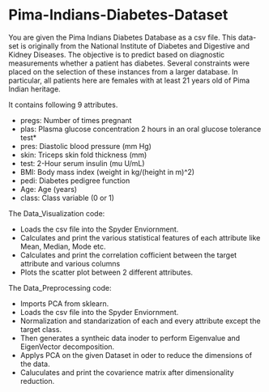 # Pima-Indians-Diabetes-Dataset

You are given the Pima Indians Diabetes Database as a csv file. This data-set is originally
from the National Institute of Diabetes and Digestive and Kidney Diseases. The objective is to
predict based on diagnostic measurements whether a patient has diabetes. Several constraints
were placed on the selection of these instances from a larger database. In particular, all patients
here are females with at least 21 years old of Pima Indian heritage.  

It contains following 9 attributes.
* pregs: Number of times pregnant
* plas: Plasma glucose concentration 2 hours in an oral glucose tolerance test*
* pres: Diastolic blood pressure (mm Hg)
* skin: Triceps skin fold thickness (mm)
* test: 2-Hour serum insulin (mu U/mL)
* BMI: Body mass index (weight in kg/(height in m)^2)
* pedi: Diabetes pedigree function
* Age: Age (years)
* class: Class variable (0 or 1)


The Data_Visualization code:
* Loads the csv file into the Spyder Enviornment.
* Calculates and print the various statistical features of each attribute like Mean, Median, Mode etc.
* Calculates and print the correlation cofficient between the target attribute and various columns
* Plots the scatter plot between 2 different attributes.


The Data_Preprocessing code:
* Imports PCA from sklearn.
* Loads the csv file into the Spyder Enviornment.
* Normalization and standarization of each and every attribute except the target class.
* Then generates a syntheic data inoder to perform Eigenvalue and EigenVector decomposition.
* Applys PCA on the given Dataset in oder to reduce the dimensions of the data.
* Caluculates and print the covarience matrix after dimensionality reduction.


